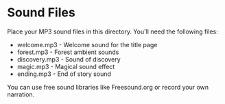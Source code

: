 # Sound Files

Place your MP3 sound files in this directory. You'll need the following files:

- welcome.mp3 - Welcome sound for the title page
- forest.mp3 - Forest ambient sounds
- discovery.mp3 - Sound of discovery
- magic.mp3 - Magical sound effect
- ending.mp3 - End of story sound

You can use free sound libraries like Freesound.org or record your own narration.